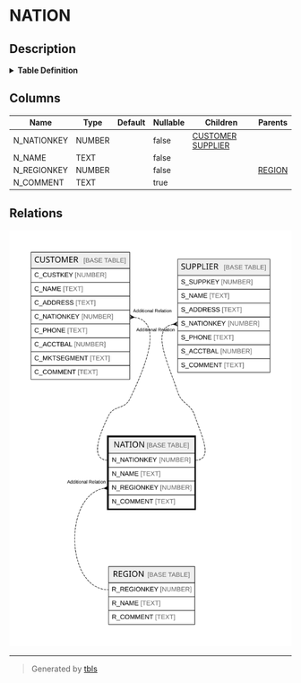# NATION

## Description

<details>
<summary><strong>Table Definition</strong></summary>

```sql
create or replace TABLE NATION (
	N_NATIONKEY NUMBER(38,0) NOT NULL,
	N_NAME VARCHAR(25) NOT NULL,
	N_REGIONKEY NUMBER(38,0) NOT NULL,
	N_COMMENT VARCHAR(152)
);
```

</details>

## Columns

| Name | Type | Default | Nullable | Children | Parents |
| ---- | ---- | ------- | -------- | -------- | ------- |
| N_NATIONKEY | NUMBER |  | false | [CUSTOMER](CUSTOMER.md) [SUPPLIER](SUPPLIER.md) |  |
| N_NAME | TEXT |  | false |  |  |
| N_REGIONKEY | NUMBER |  | false |  | [REGION](REGION.md) |
| N_COMMENT | TEXT |  | true |  |  |

## Relations

![er](NATION.svg)

---

> Generated by [tbls](https://github.com/k1LoW/tbls)
